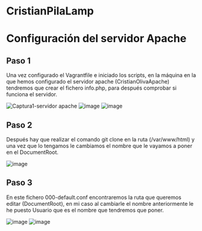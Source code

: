 # CristianPilaLamp
# Configuración del servidor Apache
## Paso 1
Una vez configurado el Vagrantfile e iniciado los scripts, en la máquina en la que hemos configurado el servidor apache (CristianOlivaApache) tendremos que crear el fichero info.php, para después comprobar si funciona el servidor.

![Captura1-servidor apache](https://github.com/colival03/CristianPilaLamp/assets/146434716/c69fdfed-b8e8-4bcf-9b28-09381f505304)
![image](https://github.com/colival03/CristianPilaLamp/assets/146434716/0f059684-836b-4d1e-8d54-0eb18afb23ba)
![image](https://github.com/colival03/CristianPilaLamp/assets/146434716/6db7b88c-3020-41f0-8c2f-88d150b5340d)

## Paso 2

Después hay que realizar el comando git clone en la ruta (/var/www/html) y una vez que lo tengamos le cambiamos el nombre que le vayamos a poner en el DocumentRoot. 

![image](https://github.com/colival03/CristianPilaLamp/assets/146434716/45e25fa6-604a-49fb-8491-a198a25ea8f1)

## Paso 3

En este fichero 000-default.conf encontraremos la ruta que queremos editar (DocumentRoot), en mi caso al cambiarle el nombre anteriormente le he puesto Usuario que es el nombre que tendremos que poner. 

![image](https://github.com/colival03/CristianPilaLamp/assets/146434716/cb7379cf-3ea6-43ce-a76e-ff4954e65730)
![image](https://github.com/colival03/CristianPilaLamp/assets/146434716/46b141f1-53a7-453a-9653-b0ff4e674bbf)
